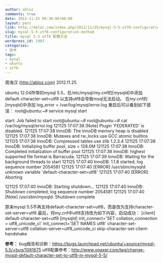 ```yaml
---
author: abloz
comments: true
date: 2012-11-25 09:30:06+00:00
layout: post
link: http://abloz.com/index.php/2012/11/25/mysql-5-5-utf8-configuration-method/
slug: mysql-5-5-utf8-configuration-method
title: mysql 5.5 utf8 配置方法
wordpress_id: 1993
categories:
- 技术
tags:
- mysql
- ubuntu
- utf8
---
```


周海汉 (http://abloz.com)
2012.11.25

ubuntu 12.04所带的mysql 5.5，在/etc/mysql/my.cnf的[mysqld]中添加default-character-set=utf8 以支持utf8会导致msql无法启动。
在my.cnf的[mysqld]中添加 log_error = /var/log/mysql/error.log
重启后可以看到如下错误：
root@ubuntu:~# service mysql start

start: Job failed to start
root@ubuntu:~#
root@ubuntu:~# cat /var/log/mysql/error.log
121125 17:07:38 [Note] Plugin 'FEDERATED' is disabled.
121125 17:07:38 InnoDB: The InnoDB memory heap is disabled
121125 17:07:38 InnoDB: Mutexes and rw_locks use GCC atomic builtins
121125 17:07:38 InnoDB: Compressed tables use zlib 1.2.3.4
121125 17:07:38 InnoDB: Initializing buffer pool, size = 128.0M
121125 17:07:38 InnoDB: Completed initialization of buffer pool
121125 17:07:38 InnoDB: highest supported file format is Barracuda.
121125 17:07:39 InnoDB: Waiting for the background threads to start
121125 17:07:40 InnoDB: 1.1.8 started; log sequence number 2054581
121125 17:07:40 [ERROR] /usr/sbin/mysqld: unknown variable 'default-character-set=utf8'
121125 17:07:40 [ERROR] Aborting

121125 17:07:40 InnoDB: Starting shutdown...
121125 17:07:40 InnoDB: Shutdown completed; log sequence number 2054581
121125 17:07:40 [Note] /usr/sbin/mysqld: Shutdown complete

原来mysql 5.5不再支持default-character-set=utf8，而是改为支持character-set-server=utf8
最后，将my.cnf中utf8支持改为如下内容，启动成功：
[client]
default-character-set=utf8
[mysqld]
init_connect='SET collation_connection = utf8_unicode_ci'
init_connect='SET NAMES utf8'
character-set-server=utf8
collation-server=utf8_unicode_ci
skip-character-set-client-handshake

**参考：**
bug报告和诊断：https://bugs.launchpad.net/ubuntu/+source/mysql-5.5/+bug/1081675
utf8配置参考：http://www.onaxer.com/tag/change-mysql-default-character-set-to-utf8-in-mysql-5-5/
